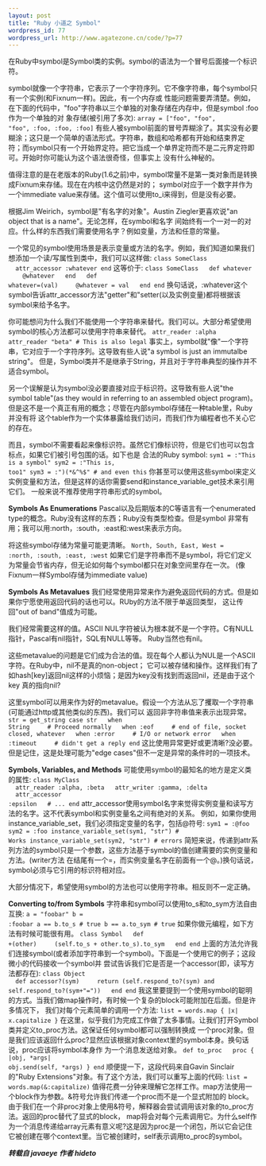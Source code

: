 ```yaml
--- 
layout: post
title: "Ruby 小道之 Symbol"
wordpress_id: 77
wordpress_url: http://www.agatezone.cn/code/?p=77
---
```

在Ruby中symbol是Symbol类的实例。symbol的语法为一个冒号后面接一个标识符。

symbol就像一个字符串，它表示了一个字符序列。它不像字符串，每个symbol只有一个实例(和Fixnum一样)。因此，有一个内存或
性能问题需要弄清楚。例如，在下面的代码中，"foo"字符串以三个单独的对象存储在内存中，但是symbol :foo作为一个单独的对
象存储(被引用了多次):
<code>array = ["foo", "foo", "foo", :foo, :foo, :foo]</code>
有些人被symbol前面的冒号弄糊涂了。其实没有必要糊涂；这只是一个简单的语法形式。字符串，数组和哈希都有开始和结束界定
符；而symbol只有一个开始界定符。把它当成一个单界定符而不是二元界定符即可。开始时你可能认为这个语法很奇怪，但事实上
没有什么神秘的。
<!--more-->
值得注意的是在老版本的Ruby(1.6之前)中，symbol常量不是第一类对象而是转换成Fixnum来存储。现在在内核中这仍然是对的；
symbol对应于一个数字并作为一个immediate value来存储。这个值可以使用to_i来得到，但是没有必要。

根据Jim Weirich，symbol是"有名字的对象"。Austin Ziegler更喜欢说"an object that is a name"。无论怎样，在symbol和名字
间始终有一个一对一的对应。什么样的东西我们需要使用名字？例如变量，方法和任意的常量。

一个常见的symbol使用场景是表示变量或方法的名字。例如，我们知道如果我们想添加一个读/写属性到类中，我们可以这样做:
<code>class SomeClass
&nbsp;&nbsp;attr_accessor :whatever
end</code>
这等价于:
<code>class SomeClass
&nbsp;&nbsp;def whatever
&nbsp;&nbsp;&nbsp;&nbsp;@whatever
&nbsp;&nbsp;end
&nbsp;&nbsp;def whatever=(val)
&nbsp;&nbsp;&nbsp;&nbsp;@whatever = val
&nbsp;&nbsp;end
end</code>
换句话说，:whatever这个symbol告诉attr_accessor方法"getter"和"setter(以及实例变量)都将根据该symbol来给予名字。

你可能想问为什么我们不能使用一个字符串来替代。我们可以。大部分希望使用symbol的核心方法都可以使用字符串来替代。
<code>attr_reader :alpha
attr_reader "beta"   # This is also legal</code>
事实上，symbol就"像"一个字符串，它对应于一个字符序列。这导致有些人说"a symbol is just an immutalbe string"。
但是，Symbol类并不是继承于String，并且对于字符串典型的操作并不适合symbol。

另一个误解是认为symbol没必要直接对应于标识符。这导致有些人说"the symbol table"(as they would in referring to
an assembled object program)。但是这不是一个真正有用的概念；尽管在内部symbol存储在一种table里，Ruby并没有将
这个table作为一个实体暴露给我们访问，而我们作为编程者也不关心它的存在。

而且，symbol不需要看起来像标识符。虽然它们像标识符，但是它们也可以包含标点，如果它们被引号包围的话。如下也是
合法的Ruby symbol:
<code>sym1 = :"This is a symbol"
sym2 = :"This is, too1"
sym3 = :")(*&^%$"             # and even this</code>
你甚至可以使用这些symbol来定义实例变量和方法，但是这样的话你需要send和instance_variable_get技术来引用它们。
一般来说不推荐使用字符串形式的symbol。

<strong>Symbols As Enumerations</strong>
Pascal以及后期版本的C等语言有一个enumerated type的概念。Ruby没有这样的东西；Ruby没有类型检查。但是symbol
非常有用；我可以用:north，:south，:east和:west来表示方向。

将这些symbol存储为常量可能更清晰。
<code>North, South, East, West = :north, :south, :east, :west</code>
如果它们是字符串而不是symbol，将它们定义为常量会节省内存，但无论如何每个symbol都只在对象空间里存在一次。
(像Fixnum一样Symbol存储为immediate value)

<strong>Symbols As Metavalues</strong>
我们经常使用异常来作为避免返回代码的方式。但是如果你宁愿使用返回代码的话也可以。RUby的方法不限于单返回类型，
这让传回"out of band"值成为可能。

我们经常需要这样的值。ASCII NUL字符被认为根本就不是一个字符。C有NULL指针，Pascal有nil指针，SQL有NULL等等。
Ruby当然也有nil。

这些metavalue的问题是它们成为合法的值。现在每个人都认为NUL是一个ASCII字符。在Ruby中，nil不是真的non-object；
它可以被存储和操作。这样我们有了如hash[key]返回nil这样的小烦恼；是因为key没有找到而返回nil，还是由于这个key
真的指向nil?

这里symbol可以用来作为好的metavalue。假设一个方法从忘了攫取一个字符串(可能通过http或其他类似的东西)。我们可以
返回非字符串值来表示出现异常。
<code>str = get_string
case str
&nbsp;&nbsp;when String
&nbsp;&nbsp;&nbsp;&nbsp;# Proceed normally
&nbsp;&nbsp;when :eof
&nbsp;&nbsp;&nbsp;&nbsp;# end of file, socket closed, whatever
&nbsp;&nbsp;when :error
&nbsp;&nbsp;&nbsp;&nbsp;# I/O or network error
&nbsp;&nbsp;when :timeout
&nbsp;&nbsp;&nbsp;&nbsp;# didn't get a reply
end</code>
这比使用异常更好或更清晰?没必要。但是记住，这是处理可能为"edge cases"但不一定是异常的条件时的一项技术。

<strong>Symbols, Variables, and Methods</strong>
可能使用symbol的最知名的地方是定义类的属性:
<code>class MyClass
&nbsp;&nbsp;attr_reader :alpha, :beta
&nbsp;&nbsp;attr_writer :gamma, :delta
&nbsp;&nbsp;attr_accessor :epsilon
&nbsp;&nbsp;# ...
end</code>
attr_accessor使用symbol名字来觉得实例变量和读写方法的名字。这不代表symbol和实例变量名之间有绝对的关系。
例如，如果你使用instance_variable_set，我们必须指定变量的名字，包括@符号:
<code>sym1 = :@foo
sym2 = :foo
instance_variable_set(sym1, "str")   # Works
instance_variable_set(sym2, "str")   # errors</code>
简短来说，传递到attr系列方法的symbol只是一个参数，这些方法基于symbol的值创建需要的实例变量和方法。(writer方法
在结尾有一个=，而实例变量名字在前面有一个@。)换句话说，symbol必须与它引用的标识符相对应。

大部分情况下，希望使用symbol的方法也可以使用字符串。相反则不一定正确。

<strong>Converting to/from Symbols</strong>
字符串和symbol可以使用to_s和to_sym方法自由互换:
<code>a = "foobar"
b = :foobar
a == b.to_s   # true
b == a.to_sym   # true</code>
如果你做元编程，如下方法有时候可能很有用。
<code>class Symbol
&nbsp;&nbsp;def +(other)
&nbsp;&nbsp;&nbsp;&nbsp;(self.to_s + other.to_s).to_sym
&nbsp;&nbsp;end
end</code>
上面的方法允许我们连接symbol(或者添加字符串到一个symbol)。下面是一个使用它的例子；这段微小的代码接收一个symbol并
尝试告诉我们它是否是一个accessor(即，读写方法都存在):
<code>class Object
&nbsp;&nbsp;def accessor?(sym)
&nbsp;&nbsp;&nbsp;&nbsp;return (self.respond_to?(sym) and self.respond_to?(sym+"="))
&nbsp;&nbsp;end
end</code>
我这里要提到一个使用symbol的聪明的方式。当我们做map操作时，有时候一个复杂的block可能附加在后面。但是许多情况下，
我们对每个元素简单的调用一个方法:
<code>list = words.map { |x| x.capitalize }</code>
在这里，似乎我们为完成工作做了太多事情。让我们打开Symbol类并定义to_proc方法。这保证任何symbol都可以强制转换成
一个proc对象。但是我们应该返回什么proc?显然应该根据对象context里的symbol本身。换句话说，proc应该将symbol本身作
为一个消息发送给对象。
<code>def to_proc
&nbsp;&nbsp;proc { |obj, *args| obj.send(self, *args) }
end</code>
顺便提一下，这段代码来自Gavin Sinclair的"Ruby Extensions"对象。有了这个方法，我们可以重写上面的代码:
<code>list = words.map(&:capitalize)</code>
值得花费一分钟来理解它怎样工作。map方法使用一个block作为参数。&符号允许我们传递一个proc而不是一个显式附加的
block。由于我们在一个非proc对象上使用&符号，解释器会尝试调用该对象的to_proc方法。返回的proc替代了显式的block，
map将会对每个元素调用它。为什么self作为一个消息传递给array元素有意义呢?这是因为proc是一个闭包，所以它会记住
它被创建在哪个context里。当它被创建时，self表示调用to_proc的symbol。 

<em><strong>转载自 javaeye 作者 hideto</strong></em>
